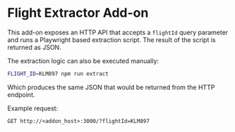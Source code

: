 # Flight Extractor Add-on

This add-on exposes an HTTP API that accepts a `flightId` query parameter and runs
a Playwright based extraction script. The result of the script is returned as JSON.

The extraction logic can also be executed manually:

```bash
FLIGHT_ID=KLM897 npm run extract
```

Which produces the same JSON that would be returned from the HTTP endpoint.

Example request:
```
GET http://<addon_host>:3000/?flightId=KLM897
```
